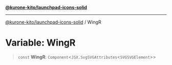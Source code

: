 [**@kurone-kito/launchpad-icons-solid**](../README.md)

***

[@kurone-kito/launchpad-icons-solid](../globals.md) / WingR

# Variable: WingR

> `const` **WingR**: `Component`\<`JSX.SvgSVGAttributes`\<`SVGSVGElement`\>\>
